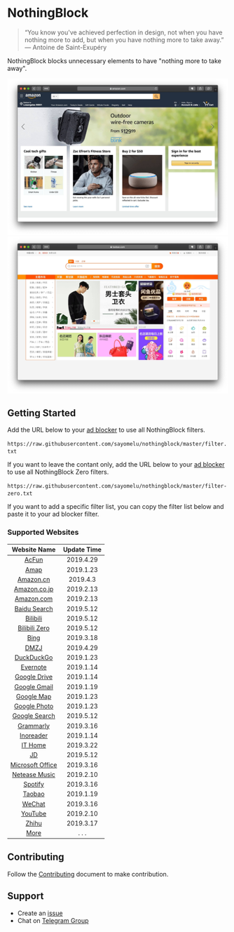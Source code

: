 # NothingBlock

> “You know you've achieved perfection in design, not when you have nothing more to add, but when you have nothing more to take away.” ― Antoine de Saint-Exupéry

NothingBlock blocks unnecessary elements to have "nothing more to take away".

![NothingBlock on Amazon.com](assets/nothingblock-on-amazon.com.jpg)
![NothingBlock on Taobao](assets/nothingblock-on-taobao.jpg)

## Getting Started

Add the URL below to your [ad blocker](https://bing.com/search?q=ad+blocker) to use all NothingBlock filters.

`https://raw.githubusercontent.com/sayomelu/nothingblock/master/filter.txt`

If you want to leave the contant only, add the URL below to your [ad blocker](https://bing.com/search?q=ad+blocker) to use all NothingBlock Zero filters.

`https://raw.githubusercontent.com/sayomelu/nothingblock/master/filter-zero.txt`

If you want to add a specific filter list, you can copy the filter list below and paste it to your ad blocker filter.

### Supported Websites

| **Website Name** | **Update Time** |
|:----------------:|:---------------:|
| [AcFun](filters/acfun.txt) | 2019.4.29 |
| [Amap](filters/amap.txt) | 2019.1.23 |
| [Amazon.cn](filters/amazon.cn.txt) | 2019.4.3 |
| [Amazon.co.jp](filters/amazon.co.jp.txt) | 2019.2.13 |
| [Amazon.com](filters/amazon.com.txt) | 2019.2.13 |
| [Baidu Search](filters/baidu-search.txt) | 2019.5.12 |
| [Bilibili](filters/bilibili.txt) | 2019.5.12 |
| [Bilibili Zero](filters/bilibili-zero.txt) | 2019.5.12 |
| [Bing](filters/bing.txt) | 2019.3.18 |
| [DMZJ](filters/dmzj.txt) | 2019.4.29 |
| [DuckDuckGo](filters/duckduckgo.txt) | 2019.1.23 |
| [Evernote](filters/evernote.txt) | 2019.1.14 |
| [Google Drive](filters/google-drive.txt) | 2019.1.14 |
| [Google Gmail](filters/google-gmail.txt) | 2019.1.19 |
| [Google Map](filters/google-map.txt) | 2019.1.23 |
| [Google Photo](filters/google-photo.txt) | 2019.1.23 |
| [Google Search](filters/google-search.txt) | 2019.5.12 |
| [Grammarly](filters/grammarly.txt) | 2019.3.16 |
| [Inoreader](filters/inoreader.txt) | 2019.1.14 |
| [IT Home](filters/it-home.txt) | 2019.3.22 |
| [JD](filters/jd.txt) | 2019.5.12 |
| [Microsoft Office](filters/microsoft-office.txt) | 2019.3.16 |
| [Netease Music](filters/netease-music.txt) | 2019.2.10 |
| [Spotify](filters/spotify.txt) | 2019.3.16 |
| [Taobao](filters/taobao.txt) | 2019.1.19 |
| [WeChat](filters/wechat.txt) | 2019.3.16 |
| [YouTube](filters/youtube.txt) | 2019.2.10 |
| [Zhihu](filters/zhihu.txt) | 2019.3.17 |
| [More](docs/more-websites.md) | .  . .  |

## Contributing

Follow the [Contributing](docs/CONTRIBUTING.md) document to make contribution.

## Support

- Create an [issue](https://github.com/sayomelu/nothingblock/issues/new/choose)
- Chat on [Telegram Group](https://t.me/nothingblock)